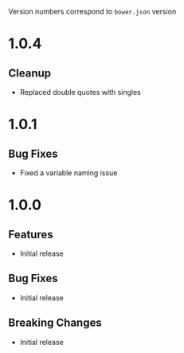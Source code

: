 Version numbers correspond to `bower.json` version

# 1.0.4

## Cleanup

- Replaced double quotes with singles

# 1.0.1

## Bug Fixes

- Fixed a variable naming issue

# 1.0.0

## Features

- Initial release

## Bug Fixes

- Initial release

## Breaking Changes

- Initial release
